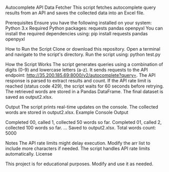 Autocomplete API Data Fetcher
This script fetches autocomplete query results from an API and saves the collected data into an Excel file.

Prerequisites
Ensure you have the following installed on your system:
Python 3.x
Required Python packages:
requests
pandas
openpyxl
You can install the required dependencies using:
pip install requests pandas openpyxl

How to Run the Script
Clone or download this repository.
Open a terminal and navigate to the script's directory.
Run the script using:
python test.py

How the Script Works
The script generates queries using a combination of digits (0-9) and lowercase letters (a-z).
It sends requests to the API endpoint: http://35.200.185.69:8000/v2/autocomplete?query=<query>.
The API response is parsed to extract results and count.
If the API rate limit is reached (status code 429), the script waits for 60 seconds before retrying.
The retrieved words are stored in a Pandas DataFrame.
The final dataset is saved as output2.xlsx.

Output
The script prints real-time updates on the console.
The collected words are stored in output2.xlsx.
Example Console Output

Completed 00, called 1, collected 50 words so far.
Completed 01, called 2, collected 100 words so far.
...
Saved to output2.xlsx. Total words count: 5000

Notes
The API rate limits might delay execution.
Modify the arr list to include more characters if needed.
The script handles API rate limits automatically.
License

This project is for educational purposes. Modify and use it as needed.
